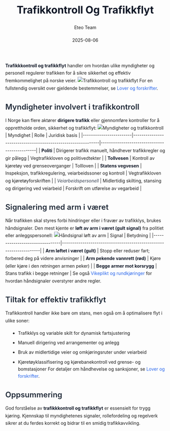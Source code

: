 ﻿---
title: "Trafikkontroll Og Trafikkflyt"
date: 2025-08-06
draft: false
author: "Eteo Team"
description: "Guide to Trafikkontroll Og Trafikkflyt for Norwegian driving theory exam."
categories: ["Driving Theory"]
tags: ["driving", "theory", "safety"]
featured_image: "/blogs/teori/trafikkontroll-og-trafikkflyt/trafikkontroll-og-trafikkflyt-image.svg"
---
<style>
/* Base text styling */
.article-content {
  font-family: 'Inter', -apple-system, BlinkMacSystemFont, 'Segoe UI', Roboto, Oxygen, Ubuntu, Cantarell, 'Open Sans', 'Helvetica Neue', sans-serif;
  line-height: 1.6;
  color: #1f2937;
  font-size: 16px;
}
/* Headers */
h1 {
  font-size: 2rem;
  font-weight: 700;
  margin: 2rem 0 1.5rem;
  color: #111827;
}
h2 {
  font-size: 1.5rem;
  font-weight: 600;
  margin: 2rem 0 1rem;
  color: #1f2937;
}
h3 {
  font-size: 1.25rem;
  font-weight: 600;
  margin: 1.5rem 0 0.75rem;
  color: #374151;
}
/* Paragraphs */
p {
  margin: 1rem 0;
  line-height: 1.7;
}
/* Lists */
ul, ol {
  margin: 1rem 0 1rem 1.5rem;
  padding-left: 1rem;
}
li {
  margin-bottom: 0.5rem;
  line-height: 1.6;
}
/* Bold and emphasis text */
strong, b {
  font-weight: 700 !important;
  color: #111827;
}
em, i {
  font-style: italic;
  color: #374151;
}
strong em, b i, em strong, i b {
  font-weight: 700 !important;
  font-style: italic;
  color: #111827;
}
/* Links */
a {
  color: #2563eb;
  text-decoration: none;
  transition: color 0.2s ease;
}
a:hover {
  color: #1d4ed8;
  text-decoration: underline;
}
/* Code blocks */
pre, code {
  font-family: 'SFMono-Regular', Consolas, 'Liberation Mono', Menlo, monospace;
  background-color: #f3f4f6;
  border-radius: 0.375rem;
  font-size: 0.875em;
}
pre {
  padding: 1rem;
  overflow-x: auto;
  margin: 1rem 0;
}
code {
  padding: 0.2em 0.4em;
}
/* Blockquotes */
blockquote {
  border-left: 4px solid #e5e7eb;
  margin: 1.5rem 0;
  padding: 0.75rem 1rem 0.75rem 1.5rem;
  background-color: #f9fafb;
  color: #4b5563;
  font-style: italic;
}
/* Tables */
table {
  margin: 1.5rem auto !important;
  border-collapse: collapse !important;
  width: 100% !important;
  max-width: 100%;
  box-shadow: 0 1px 3px rgba(0,0,0,0.1) !important;
  border-radius: 0.5rem !important;
  overflow: hidden !important;
  border: 1px solid #e5e7eb !important;
  display: table !important;
}
th, td {
  padding: 0.75rem 1.25rem !important;
  text-align: left !important;
  border: 1px solid #e5e7eb !important;
  vertical-align: top;
}
th {
  background-color: #f9fafb !important;
  font-weight: 600 !important;
  color: #111827 !important;
  text-transform: uppercase !important;
  font-size: 0.75rem !important;
  letter-spacing: 0.05em !important;
}
tr:nth-child(even) {
  background-color: #f9fafb !important;
}
tr:hover {
  background-color: #f3f4f6 !important;
}
/* Responsive adjustments */
@media (max-width: 768px) {
  .article-content {
    font-size: 15px;
  }
  h1 { font-size: 1.75rem; }
  h2 { font-size: 1.375rem; }
  h3 { font-size: 1.125rem; }
  table {
    display: block !important;
    overflow-x: auto !important;
    -webkit-overflow-scrolling: touch;
  }
}
</style>
**Trafikkkontroll og trafikkflyt** handler om hvordan ulike myndigheter og personell regulerer trafikken for å sikre sikkerhet og effektiv fremkommelighet på norske veier.
![Trafikkontroll og trafikkflyt](/blogs/teori/trafikkontroll-og-trafikkflyt/trafikkontroll-og-trafikkflyt-image.svg)
For en fullstendig oversikt over gjeldende bestemmelser, se [Lover og forskrifter](/blogs/teori/lover-og-forskrifter "Lover og forskrifter - Trafikkregler og krav").
## Myndigheter involvert i trafikkontroll
I Norge kan flere aktører **dirigere trafikk** eller gjennomføre kontroller for å opprettholde orden, sikkerhet og trafikkflyt:
![Myndigheter og trafikkontroll](/blogs/teori/trafikkontroll-og-trafikkflyt/myndigheter-trafikk.svg)
| Myndighet              | Rolle                                                       | Juridisk basis                              |
|------------------------|-------------------------------------------------------------|----------------------------------------------|
| **Politi**             | Dirigerer trafikk manuelt, håndhever trafikkregler og gir pålegg | Vegtrafikkloven og politivedtekter           |
| **Tollvesen**          | Kontroll av kjøretøy ved grenseoverganger                   | Tollloven                                    |
| **Statens vegvesen**   | Inspeksjon, trafikkregulering, veiarbeidssoner og kontroll  | Vegtrafikkloven og kjøretøyforskriften       |
| *Veiarbeidspersonell*  | Midlertidig skilting, stansing og dirigering ved veiarbeid  | Forskrift om utførelse av vegarbeid          |
## Signalering med arm i været
Når trafikken skal styres forbi hindringer eller i fravær av trafikklys, brukes håndsignaler. Den mest kjente er **løft av arm i været (gult signal)** fra politiet eller anleggspersonell:
![Håndsignal løft av arm](/blogs/teori/trafikkontroll-og-trafikkflyt/politi-arm-signal.svg)
| Signal                         | Betydning                                                         |
|--------------------------------|-------------------------------------------------------------------|
| **Arm løftet i været (gult)**  | Stopp eller reduser fart; forbered deg på videre anvisninger      |
| **Arm pekende vannrett (rød)** | Kjøre (eller kjøre i den retningen armen peker)                   |
| **Begge armer mot korsrygg**   | Stans trafikk i begge retninger                                    |
Se også [Vikeplikt og rundkjøringer](/blogs/teori/vikeplikt-og-rundkjoringer "Vikeplikt og rundkjøringer - komplett guide") for hvordan håndsignaler overstyrer andre regler.
## Tiltak for effektiv trafikkflyt
Trafikkontroll handler ikke bare om stans, men også om å optimalisere flyt i ulike soner:
* Trafikklys og variable skilt for dynamisk fartsjustering
* Manuell dirigering ved arrangementer og anlegg
* Bruk av midlertidige veier og omkjøringsruter under veiarbeid
* Kjøretøyklassifisering og kjørebanekontroll ved grense- og bomstasjoner
For detaljer om håndhevelse og sanksjoner, se [Lover og forskrifter](/blogs/teori/lover-og-forskrifter "Lover og forskrifter - Trafikkregler og krav").
## Oppsummering
God forståelse av **trafikkkontroll og trafikkflyt** er essensielt for trygg kjøring. Kjennskap til myndighetenes signaler, rollefordeling og regelverk sikrer at du ferdes korrekt og bidrar til en smidig trafikkavvikling.